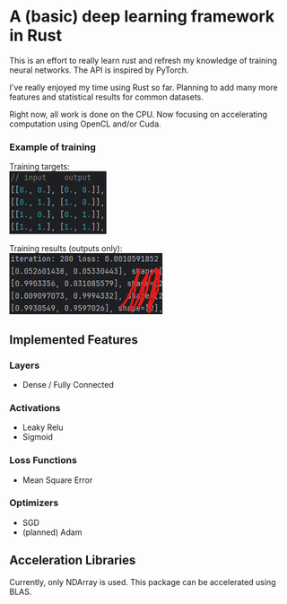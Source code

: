 # A (basic) deep learning framework in Rust
This is an effort to really learn rust and refresh my knowledge of training neural networks. The API is inspired by PyTorch.

I've really enjoyed my time using Rust so far. Planning to add many more features and statistical results for common datasets.

Right now, all work is done on the CPU. Now focusing on accelerating computation using OpenCL and/or Cuda.

### Example of training
Training targets:\
![training target](./readme_assets/simple_example-target.png)

Training results (outputs only):\
![training result](./readme_assets/simple_example-result.png)


## Implemented Features
### Layers

- Dense / Fully Connected

### Activations

- Leaky Relu
- Sigmoid

### Loss Functions

- Mean Square Error

### Optimizers

- SGD
- (planned) Adam


## Acceleration Libraries
Currently, only NDArray is used. This package can be accelerated using BLAS.
